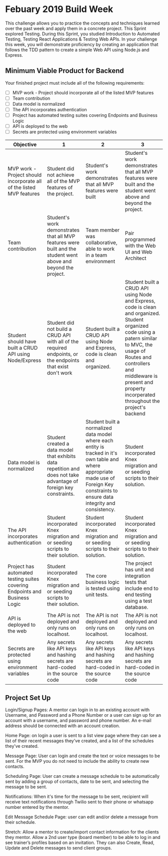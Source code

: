 # Febuary 2019 Build Week

This challenge allows you to practice the concepts and techniques learned over the past week and apply them in a concrete project. This Sprint explored Testing. During this Sprint, you studied Introduction to Automated Testing, Testing React Applications & Testing Web APIs. In your challenge this week, you will demonstrate proficiency by creating an application that follows the TDD pattern to create a simple Web API using Node.js and Express.

## Minimum Viable Product for Backend

Your finished project must include all of the following requirements:

- [ ] MVP work - Project should incorporate all of the listed MVP features
- [ ] Team contribution
- [ ] Data model is normalized
- [ ] The API incorporates authentication
- [ ] Project has automated testing suites covering Endpoints and Business Logic 
- [ ] API is deployed to the web
- [ ] Secrets are protected using environment variables

| Objective  | 1 | 2 | 3 |
|---|---|---|---|
| MVP work - Project should incorporate all of the listed MVP features | Student did not achieve all of the MVP features of the project. | Student's work demonstrates that all MVP features were built | Student's work demonstrates that all MVP features were built and the student went above and beyond the project. |
| Team contribution | Student's work demonstrates that all MVP features were built and the student went above and beyond the project. | Team member was collaborative, able to work in a team environment | Pair programmed with the Web UI and Web Architect |
| Student should have built a CRUD API using Node/Express | Student did not build a CRUD API with all of the required endpoints, or the endpoints that exist don't work | Student built a CRUD API using Node and Express, code is clean and organized. | Student built a CRUD API using Node and Express, code is clean and organized. Student organized code using a patern similar to MVC, the usage of Routes and controllers and middleware is present and property incorperated throughout the project's backend |
| Data model is normalized | Student created a data model that exhibits data repetition and does not take advantage of foreign key constraints. | Student built a normalized data model where each entity is tracked in it's own table and where appropriate made use of Foreign Key constraints to ensure data integrity and consistency. | Student incorporated Knex migration and or seeding scripts to their solution. |
| The API incorporates authentication | Student incorporated Knex migration and or seeding scripts to their solution. | Student incorporated Knex migration and or seeding scripts to their solution. | Student incorporated Knex migration and or seeding scripts to their solution. |
| Project has automated testing suites covering Endpoints and Business Logic  | Student incorporated Knex migration and or seeding scripts to their solution. | The core business logic is tested using unit tests. | The project has unit and integration tests that include end to end testing using a test database. |
| API is deployed to the web | The API is not deployed and only runs on localhost. | The API is not deployed and only runs on localhost. | The API is not deployed and only runs on localhost. |
| Secrets are protected using environment variables | Any secrets like API keys and hashing secrets are hard-coded in the source code | Any secrets like API keys and hashing secrets are hard-coded in the source code | Any secrets like API keys and hashing secrets are hard-coded in the source code |


## Project Set Up

Login/Signup Pages: A mentor can login in to an existing account with Username, and Password and a Phone Number or a user can sign up for an account with a username, and password and phone number. An e-mail address should be connected with an account creation.

Home Page: on login a user is sent to a list view page where they can see a list of their recent messages they’ve created, and a list of the schedules they’ve created.

Message Page: User can login and create the text or voice messages to be sent. For the MVP you do not need to include the ability to create new contacts.

Scheduling Page: User can create a message schedule to be automatically sent by adding a group of contacts, date to be sent, and selecting the message to be sent.  

Notifications: When it's time for the message to be sent, recipient will receive text notifications through Twilio sent to their phone or whatsapp number entered by the mentor.

Edit Message Schedule Page: user can edit and/or delete a message from their schedule.

Stretch: Allow a mentor to create/import contact information for the clients they mentor. Allow a 2nd user type (board member) to be able to log in and see trainer’s profiles based on an invitation. They can also Create, Read, Update and Delete messages to send client groups.